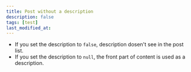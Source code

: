 ```yaml
---
title: Post without a description
description: false
tags: [test]
last_modified_at:
---
```


- If you set the description to `false`, description dosen't see in the post list.
- If you set the description to `null`, the front part of content is used as a description.
